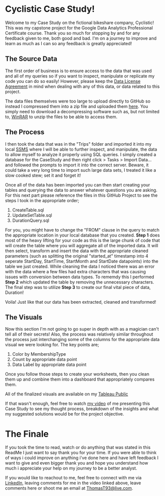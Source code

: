 # Cyclistic Case Study!

Welcome to my Case Study on the fictional bikeshare company, Cyclistic! This was my capstone project for the Google Data Analytics Professional Certificate course. Thank you so much for stopping by and for any feedback given to me, both good and bad. I'm on a journey to improve and learn as much as I can so any feedback is greatly appreciated!

## The Source Data

The first order of business is to ensure access to the data that was used and all of my queries so if you want to inspect, manipulate or replicate my code you can do so easily! However, please keep the [Data License Agreement](https://ride.divvybikes.com/data-license-agreement) in mind when dealing with any of this data, or data related to this project.

The data files themselves were too large to upload directly to GitHub so instead I compressed them into a zip file and uploaded them [here](https://www.dropbox.com/s/45vltwmgyrfnum4/SourceData.zip?dl=0). You simply need to download a decompressing software such as, but not limited to, [WinRAR](https://www.win-rar.com/start.html?&L=0) to unzip the files to be able to access them.

## The Process

I then took the data that was in the "Trips" folder and imported it into my local [SSMS](https://learn.microsoft.com/en-us/sql/ssms/download-sql-server-management-studio-ssms?view=sql-server-ver16) where I will be able to further inspect, and manipulate, the data to allow myself to analyze it properly using SQL queries. I simply created a database for the CaseStudy and then right click > Tasks > Import Data... and followed the prompts to import it into the correct server. Beware, it could take a very long time to import such large data sets, I treated it like a slow cooked stew; set it and forget it!

Once all of the data has been imported you can then start creating your tables and querying the data to answer whatever questions you are asking. For this next part please reference the files in this GitHub Project to see the steps I took in the appropriate order;

1. CreateTable.sql
2. UpdateSetTable.sql
3. DurationQuery.sql

For you, you might have to change the "FROM" clause in the query to match the appropriate location in your local database that you created. **Step 1** does most of the heavy lifting for your code as this is the large chunk of code that will create the table where you will aggregate all of the imported data. It will then select, transform and insert the data with the appropriate cleaned parameters (such as splitting the original "started_at" timestamp into 4 seperate StartDay, StartTime, StartMonth and StartDate datapoints) into the table we just created. While cleaning the data I noticed there was an error with the data where a few files had extra characters that was causing issues with conversion between data types. To rememdy this I performed **Step 2** which updated the table by removing the unnecessary characters. The final step was to utilize **Step 3** to create our final vital piece of data, Duration!

Voila! Just like that our data has been extracted, cleaned and transformed!

## The Visuals

Now this section I'm not going to go super in depth with as a magician can't tell all of their secrets! Also, the process was relatively similar throughout the process just interchanging some of the columns for the appropriate data visual we were looking for. The key points are;

1. Color by MembershipType
2. Count by appropriate data point
3. Data Label by appropriate data point

Once you follow those steps to create your worksheets, then you clean them up and combine them into a dashboard that appropriately compares them. 

All of the finalized visuals are available on my [Tableau Public](https://public.tableau.com/app/profile/thomas.torres/viz/CyclisticCaseStudy_16777032931580/OverallDashboard)

If that wasn't enough, feel free to watch [my video](https://youtu.be/cRcd3azdWP0) of me presenting this Case Study to see my thought process, breakdown of the insights and what my suggested solutions would be for the project objective.

# The Finale

If you took the time to read, watch or do anything that was stated in this ReadMe I just want to say thank you for your time. If you were able to think of ways i could improve on anything i've done here and have left feedback I want to give and even bigger thank you and hope you understand how much i appreciate your help on my journey to be a better analyst. 

If you would like to reachout to me, feel free to connect with me via [LinkedIn](https://www.linkedin.com/in/thomast93/), leaving comments for me in the video linked above, leave comments here or shoot me an email at ThomasT93@live.com.
